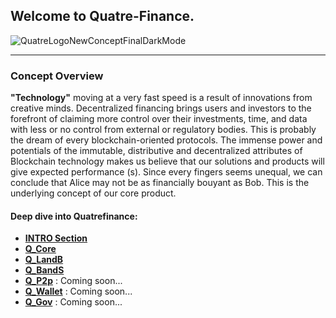 ## Welcome to Quatre-Finance.

![QuatreLogoNewConceptFinalDarkMode](https://user-images.githubusercontent.com/87430168/138262952-b13aef3e-365a-4690-81d7-ded3458aa706.png)

---------------------------------------------

### Concept Overview

**"Technology"** moving at a very fast speed is a result of innovations from creative minds. Decentralized financing brings users and investors to 
the forefront of claiming more control over their investments, time, and data with less or no control from external or regulatory bodies. 
This is probably the dream of every blockchain-oriented protocols. The immense power and potentials of the immutable, distributive and decentralized 
attributes of Blockchain technology makes us believe that our solutions and products will give expected performance (s). Since every fingers seems unequal, 
we can conclude that Alice may not be as financially bouyant as Bob. This is the underlying concept of our core product. 

#### Deep dive into Quatrefinance:

- **[INTRO Section](https://github.com/Quatre-Finance/Q-paper/blob/main/INTRO.md#what-is-quatre-finance)**
- **[Q_Core](https://github.com/Quatre-Finance/Q-paper/blob/main/q_core/Q_core.md#)**
- **[Q_LandB](https://github.com/Quatre-Finance/Q-paper/blob/main/q_lend/QLend.md#quatre-landb-q-landb)**
- **[Q_BandS](https://github.com/Quatre-Finance/Q-paper/blob/main/q_bands/Q_bands.md#quatre-buy-and-sell-q-bands)**
- **[Q_P2p](https://github.com/Quatre-Finance/Q-paper/blob/main/q_p2p/Q_p2p.md#quatre-p2p-q-native)** : Coming soon...
- **[Q_Wallet](https://github.com/Quatre-Finance/Q-paper/blob/main/q_wallet/Q_p2p.md#quatre-wallet-q-wallet)** : Coming soon...
- **[Q_Gov](https://github.com/Quatre-Finance/Q-paper/blob/main/quatre_gov/Q_Master.md#quatre-wallet-q-wallet)** : Coming soon...
